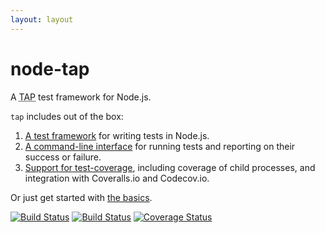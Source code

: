 ```yaml
---
layout: layout
---
```


# node-tap

A <abbr title="Test Anything Protocol">TAP</abbr> test framework for
Node.js.

`tap` includes out of the box:

1. [A test framework](api.html) for writing tests in Node.js.
2. [A command-line interface](cli.html) for running tests and
   reporting on their success or failure.
3. [Support for test-coverage](coverage.html), including coverage of
   child processes, and integration with Coveralls.io and Codecov.io.

Or just get started with [the basics](basics.html).

[![Build Status](https://travis-ci.org/tapjs/node-tap.svg?branch=master)](https://travis-ci.org/tapjs/node-tap/) [![Build Status](https://ci.appveyor.com/api/projects/status/913p1ypf21gf4leu?svg=true)](https://ci.appveyor.com/project/isaacs/node-tap) [![Coverage Status](https://coveralls.io/repos/tapjs/node-tap/badge.svg?branch=master&service=github)](https://coveralls.io/github/tapjs/node-tap?branch=master)

